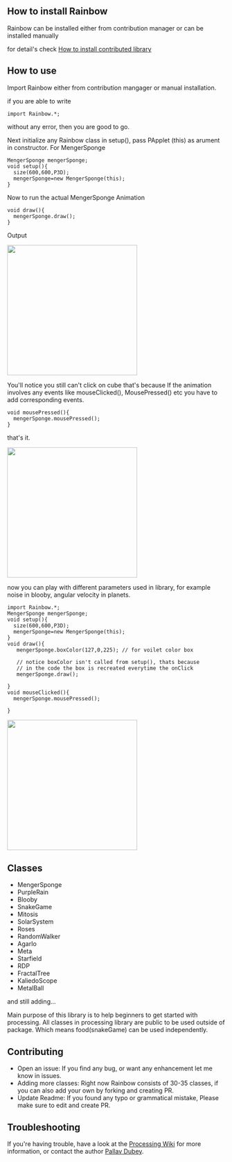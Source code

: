 ## How to install Rainbow

Rainbow can be installed either from contribution manager or can be installed manually

for detail's check [How to install contributed library](https://github.com/processing/processing/wiki/How-to-Install-a-Contributed-Library)

## How to use
Import Rainbow either from contribution mangager or manual installation.

if you are able to write 
~~~
import Rainbow.*;
~~~
without any error, then you are good to go.

Next initialize any Rainbow class in setup(), pass PApplet (this) as arument in constructor.
For MengerSponge
~~~
MengerSponge mengerSponge;
void setup(){
  size(600,600,P3D);
  mengerSponge=new MengerSponge(this);
}
~~~
Now to run the actual MengerSponge Animation
~~~
void draw(){
  mengerSponge.draw(); 
}
~~~
Output

<img src="https://i.ibb.co/ZL3DKKJ/Screenshot-103.png" width="300dp" height="300dp"/>

You'll notice you still can't click on cube that's because
If the animation involves any events like mouseClicked(), MousePressed() etc you have to add corresponding events.

~~~
void mousePressed(){
  mengerSponge.mousePressed();
}
~~~
that's it.

<img src="https://i.ibb.co/tYHngNN/Screenshot-edited-104.png" width ="300dp" height="300dp"/>

now you can play with different parameters used in library, for example noise in blooby, angular velocity in planets.

~~~
import Rainbow.*;
MengerSponge mengerSponge;
void setup(){
  size(600,600,P3D);
  mengerSponge=new MengerSponge(this);
}
void draw(){
   mengerSponge.boxColor(127,0,225); // for voilet color box
   
   // notice boxColor isn't called from setup(), thats because
   // in the code the box is recreated everytime the onClick
   mengerSponge.draw();
  
}
void mouseClicked(){
  mengerSponge.mousePressed(); 
  
}
~~~

<img src="https://i.ibb.co/1r4MsbC/Screenshot-106.png" width="300dp" height="300dp"/>


## Classes

  - MengerSponge
  - PurpleRain
  - Blooby
  - SnakeGame 
  - Mitosis
  - SolarSystem
  - Roses
  - RandomWalker
  - AgarIo
  - Meta
  - Starfield
  - RDP
  - FractalTree
  - KaliedoScope
  - MetalBall
  
and still adding...

Main purpose of this library is to help beginners to get started with processing.
All classes in processing library are public to be used outside of package.
Which means food(snakeGame) can be used independently. 

## Contributing

  - Open an issue: If you find any bug, or want any enhancement let me know in issues.
  - Adding more classes: Right now Rainbow consists of 30-35 classes, if you can also add your own by forking and creating PR.
  - Update Readme: If you found any typo or grammatical mistake, Please make sure to edit and create PR.

## Troubleshooting

If you're having trouble, have a look at the [Processing Wiki](https://github.com/processing/processing/wiki/How-to-Install-a-Contributed-Library) for more information, or contact the author [Pallav Dubey](https://github.com/pallav12/).
